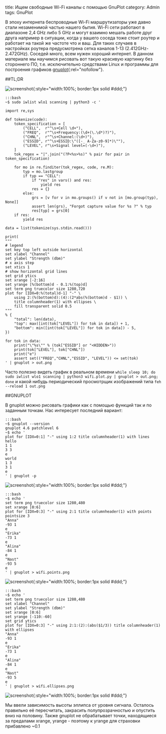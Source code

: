 title: Ищем свободные Wi-Fi каналы с помощью GnuPlot
category: Admin
tags: GnuPlot

В эпоху интернета беспроводные Wi-Fi маршрутизаторы уже давно стали незаменимой частью нашего бытия. Wi-Fi сети работают в диапазоне 2,4 GHz либо 5 GHz и могут взаимно мешать работе друг друга например в ситуации, когда у вашего соседа тоже стоит роутер и работает на такой же частоте что и ваш. Для таких случаев в настройках роутера предусмотрена сетка каналов 1-13 (2.412GHz-2.472GHz). Соседей много, всем нужен хороший интернет. В данном материале мы научимся рисовать вот такую красивую картинку без стороннего ПО, т.е. исключительно средствами Linux и программы для построения графиков [gnuplot](http://www.gnuplot.info/){:rel="nofollow"}.

##TL;DR

![screenshot]({attach}shot.png){:style="width:100%; border:1px solid #ddd;"}


    :::bash
    ~$ sudo iwlist wlo1 scanning | python3 -c '

    import re,sys

    def tokenize(code):
        token_specification = [
            ("CELL",  r"^\s+Cell \d+"),
            ("FREQ",  r"^\s+Frequency:(\d+(\.\d*)?)"),
            ("CHNL",  r"^\s+Channel:(\d+)"),
            ("ESSID", r"^\s+ESSID:\"([-_ A-Za-z0-9]*)\""),
            ("LEVEL", r"\s+Signal level=(-\d+)"),
        ]
        tok_regex = "|".join("(?P<%s>%s)" % pair for pair in token_specification)

        for mo in re.finditer(tok_regex, code, re.M):
            typ = mo.lastgroup
            if typ == "CELL":
                if "res" in vars() and res:
                    yield res
                res = {}
            else:
                grs = [v for v in mo.groups() if v not in [mo.group(typ), None]]
                assert len(grs), "Forgot capture value for %s ?" % typ
                res[typ] = grs[0]
        if res:
            yield res

    data = list(tokenize(sys.stdin.read()))

    print(
    """
    # legend
    set key top left outside horizontal
    set xlabel "Channel"
    set ylabel "Strength (dbm)"
    # x axis step
    set xtics 1
    # show horizontal grid lines 
    set grid ytics
    set xrange [-2:16]
    set yrange [%(bottom)d - 0.1:%(top)d]
    set term png truecolor size 1280,720
    plot for [IDX=0:%(total)d-1] "-" \
        using 2:(%(bottom)d):(4):(2*abs(%(bottom)d - $1)) \
        title columnheader(1) with ellipses \
        fill transparent solid 0.5 
    """ 
    % {
        "total": len(data), 
        "top": max([int(tok["LEVEL"]) for tok in data]) + 1, 
        "bottom": min([int(tok["LEVEL"]) for tok in data]) - 5, 
    })

    for tok in data:
        print("\"%s\"" % (tok["ESSID"] or "<HIDDEN>"))
        print(tok["LEVEL"], tok["CHNL"])
        print("e")
        assert set(("FREQ","CHNL","ESSID", "LEVEL")) <= set(tok)
    ' | gnuplot > out.png

Часто полезно видеть график в реальном времени ```while sleep 10; do sudo iwlist wlo1 scanning | python3 wifi.plot.py | gnuplot > out.png; done``` и какой нибудь периодический просмотрщик изображений типа ```feh  --reload 1 out.png```

##GNUPLOT

В gnuplot можно рисовать графики как с помощью функций так и по заданным точкам. Нас интересует последний вариант:

    :::bash
    ~$ gnuplot --version
    gnuplot 4.6 patchlevel 6
    ~$ echo '
    plot for [IDX=0:1] "-" using 1:2 title columnheader(1) with lines
    hello
    1 1
    3 3
    e
    world
    1 3
    3 1
    e
    ' | gnuplot -p

![screenshot]({attach}hello.png){:style="width:100%; border:1px solid #ddd;"}

    :::bash
    ~$ echo '
    set term png truecolor size 1280,480
    set xrange [0:6]
    plot for [IDX=0:3] "-" using 2:1 title columnheader(1) with points pointsize 3
    "Anna"
    -93 1
    e
    "Erika"
    -73 1
    e
    "Alina"
    -84 1
    e
    "Nast"
    -93 5
    e
    ' | gnuplot > wifi.points.png

![screenshot]({attach}wifi.points.png){:style="width:100%; border:1px solid #ddd;"}

    :::bash
    ~$ echo '
    set term png truecolor size 1280,480
    set xlabel "Channel"
    set ylabel "Strength (dbm)"
    set xrange [0:6]
    set yrange [-110:-60]
    set grid ytics
    plot for [IDX=0:3] "-" using 2:1:(2):(abs($1/3)) title columnheader(1) with ellipses
    "Anna"
    -93 1
    e
    "Erika"
    -73 1
    e
    "Alina"
    -84 1
    e
    "Nast"
    -93 5
    e
    ' | gnuplot > wifi.ellipses.png

![screenshot]({attach}wifi.ellipses.png){:style="width:100%; border:1px solid #ddd;"}

Мы ввели зависимость высоты эллипса от уровня сигнала. Осталось правильно её пересчитать, закрасить полупрозрачностью и опустить вниз на половину. Также gnuplot не обрабатывает точки, находящиеся за предалами xrange, yrange - поэтому к yrange для страховки прибавлено ~0.1